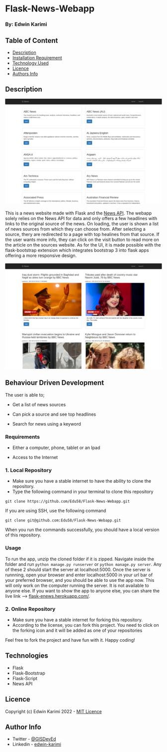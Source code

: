 # Flask-News-Webapp



### By: Edwin Karimi

## Table of Content

- [Description](#description)
- [Installation Requirement](#usage)
- [Technology Used](#technologies)
- [Licence](#licence)
- [Authors Info](#author-info)

## Description
![Home](app/static/images/news1.png)
<br>
<br>
This is a news website made with Flask and the [News API](https://newsapi.org/). The webapp solely relies on the News API for data and only offers a few headlines with links to the original source of the news. On loading, the user is shown a list of news sources from which they can choose from. After selecting a source, thery are redirected to a page with top healines from that source. If the user wants more info, they can click on the visit button to read more on the article on the sources website. As for the UI, it is made possible with the flask-bootstrap extension which integrates bootstrap 3 into flask apps offering a more responsive design.
<br>
<br>
![Home](app/static/images/news2.png)

## Behaviour Driven Development

The user is able to;

- Get a list of news sources

- Can pick a source and see top headlines

- Search for news using a keyword

### Requirements

- Either a computer, phone, tablet or an Ipad

- Access to the Internet

### 1. Local Repository

- Make sure you have a stable internet to have the ability to clone the repository.
- Type the following command in your terminal to clone this repository

```
git clone https://github.com/Edu58/Flask-News-Webapp.git
```

If you are using SSH, use the following command

```
git clone git@github.com:Edu58/Flask-News-Webapp.git
```

When you run the commands successfully, you should have a local version of this repository.

### Usage
To run the app, unzip the cloned folder if it is zipped. Navigate inside the folder and run ```python manage.py runserver``` or ```python manage.py server```. Any of these 2 should start the server at localhost:5000. Once the server is runnning, open your browser and enter localhost:5000 in your url bar of your preferred browser, and you should be able to use the app now. This will only work on the computer running the server. It is not available to anyone else. If you want to show the app to anyone else, you can share the live link --> [flask-enews.herokuapp.com/](https://flask-enews.herokuapp.com/).

### 2. Online Repository

- Make sure you have a stable internet for forking this repository.
- According to the license, you can fork this project. You need to click on the forking icon and it will be added as one of your repositories

Feel free to fork the project and have fun with it. Happy coding!

## Technologies

- Flask
- Flask-Bootstrap
- Flask-Script
- News API

## Licence

Copyright (c) Edwin Karimi 2022 - [MIT Licence](LICENSE)

## Author Info

- Twitter - [@GISDevEd](https://twitter.com/GISDevEd)
- Linkedin - [edwin-karimi](https://www.linkedin.com/in/edwin-karimi/)
